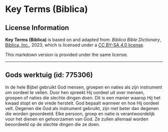 # Key Terms (Biblica)

## License Information

**Key Terms (Biblica)** is based on and adapted from: _Biblica Bible Dictionary_, [Biblica, Inc.](https://www.biblica.com/), 2023, which is licensed under a [CC BY-SA 4.0 license](https://creativecommons.org/licenses/by-sa/4.0/legalcode.en).

This markdown version is provided under the same license.



--------------------------------

## Gods werktuig (id: 775306)

In de hele Bijbel gebruikt God mensen, groepen en naties als zijn instrument om oordeel te vellen. Door hen spreekt Hij oordeel uit over mensen, groepen of naties die slechte dingen doen. Dit is een manier waarop Hij het kwaad stopt en de vrede herstelt. God bepaalt wanneer en hoe Hij oordeel velt. Degenen die God als instrument gebruikt, zijn niet beter dan degenen die worden geoordeeld. Elke persoon, groep en natie is verantwoordelijk voor het dienen en gehoorzamen van God. Ze zullen allemaal worden beoordeeld op de slechte dingen die ze doen.


